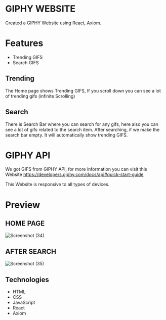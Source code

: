 # GIPHY WEBSITE

 Created a GIPHY Website using React, Axiom.
 <h1>Features</h1>
 <ul>
 <li>Trending GIFS</li>
 <li>Search GIFS</li>
 </ul>
 
 <h2>Trending</h2>
 The Home page shows Trending GIFS, If you scroll down you can see a lot of trending gifs (infinite Scrolling)

 <h2>Search</h2>
 There is Search Bar where you can search for any gifs, here also you can see a lot of gifs related to the search item.
 After searching, if we make the search bar empty. It will automatically show trending GIFS.

<h1>GIPHY API</h1> 

We got GIFS from GIPHY API, for more information you can visit this Website https://developers.giphy.com/docs/api#quick-start-guide


This Website is responsive to all types of devices.

# Preview 

<h2>HOME PAGE</h2>

![Screenshot (34)](https://user-images.githubusercontent.com/83816376/162615452-93906fda-d5f4-41b1-9809-eae2540bec51.png)

<h2>AFTER SEARCH</h2>

 ![Screenshot (35)](https://user-images.githubusercontent.com/83816376/162615619-d68c69f2-e00a-48b9-9a21-4695c5ae6699.png)
 
<h2>Technologies</h2>
<ul>
 <li>HTML</li>
 <li>CSS</li>
 <li>JavaScript</li>
 <li>React</li>
 <li>Axiom</li>
 </ul>
